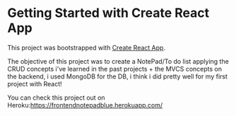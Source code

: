 # Getting Started with Create React App

This project was bootstrapped with [Create React App](https://github.com/facebook/create-react-app).

The objective of this project was to create a NotePad/To do list applying the CRUD concepts i've learned in the past projects + the MVCS concepts on the backend, i used MongoDB for the DB, i think i did pretty well for my first project with React! 

You can check this project out on Heroku:https://frontendnotepadblue.herokuapp.com/
